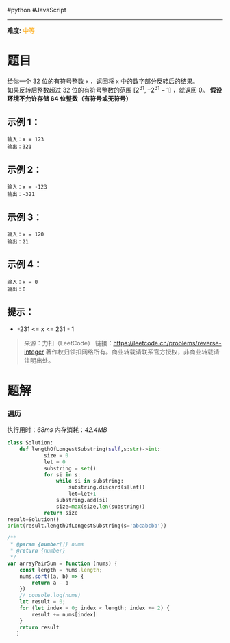 #python  #JavaScript

---
**难度:** <kbd style="color:orange">中等</kbd>
# 题目

给你一个 32 位的有符号整数 `x` ，返回将 `x` 中的数字部分反转后的结果。   
如果反转后整数超过 32 位的有符号整数的范围 \[$2^{31},-2^{31}-1$] ，就返回 0。
**假设环境不允许存储 64 位整数（有符号或无符号）**

## 示例 1：

```
输入：x = 123
输出：321
```

## 示例 2：

``` 
输入：x = -123
输出：-321
```

## 示例 3：

```
输入：x = 120
输出：21
```

## 示例 4：

```
输入：x = 0
输出：0
```
   
## 提示：
-  -231 <= x <= 231 - 1
  
>来源：力扣（LeetCode）
>链接：https://leetcode.cn/problems/reverse-integer
>著作权归领扣网络所有。商业转载请联系官方授权，非商业转载请注明出处。
 
# 题解

### 遍历

执行用时：*68ms* 内存消耗：*42.4MB*
```python
class Solution:
    def lengthOfLongestSubstring(self,s:str)->int:
            size = 0
            let = 0
            substring = set()
            for si in s:
                while si in substring:
                    substring.discard(s[let])
                    let=let+1
                substring.add(si)
                size=max(size,len(substring))
            return size
result=Solution()
print(result.lengthOfLongestSubstring(s='abcabcbb'))
```

   
```js
/**
 * @param {number[]} nums
 * @return {number}
 */
var arrayPairSum = function (nums) {
    const length = nums.length;
    nums.sort((a, b) => {
        return a - b
    })
    // console.log(nums)
    let result = 0;
    for (let index = 0; index < length; index += 2) {
        result += nums[index]
    }
    return result
   ]
```

